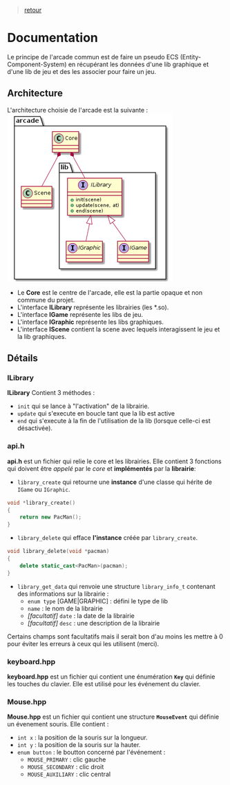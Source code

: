 > [retour](https://github.com/TempoDev/Arcade-Toulouse)
# Documentation
Le principe de l'arcade commun est de faire un pseudo ECS (Entity-Component-System) en récupérant les données d'une lib graphique et d'une lib de jeu et des les associer pour faire un jeu.
## Architecture
L'architecture choisie de l'arcade est la suivante :
![core](core.png)

* Le **Core** est le centre de l'arcade, elle est la partie opaque et non commune du projet.
* L'interface **ILibrary** représente les librairies (les *.so).
* L'interface **IGame** représente les libs de jeu.
* L'interface **IGraphic** représente les libs graphiques.
* L'interface **IScene** contient la scene  avec lequels interagissent le jeu et la lib graphiques.

## Détails

### **ILibrary**

**ILibrary** Contient 3 méthodes :
* `init` qui se lance à "l'activation" de la librairie.
* `update` qui s'execute en boucle tant que la lib est active
* `end` qui s'execute à la fin de l'utilisation de la lib (lorsque celle-ci est désactivée).

### **api.h**

**api.h** est un fichier qui relie le core et les librairies. Elle contient 3 fonctions qui doivent être *appelé* par le *core* et **implémentés** par la **librairie**:

* `library_create` qui retourne une **instance** d'une classe qui hérite de `IGame` ou `IGraphic`.

```cpp
void *library_create()
{
    return new PacMan();
}
```

* `library_delete` qui efface **l'instance** créée par `library_create`.
```cpp
void library_delete(void *pacman)
{
    delete static_cast<PacMan>(pacman);
}
```
* `library_get_data` qui renvoie une structure `library_info_t` contenant des informations sur la librairie :
    * `enum type` [GAME|GRAPHIC] : défini le type de lib
    * `name` : le nom de la librairie
    * *[facultatif]* `date` : la date de la librairie 
    * *[facultatif]* `desc` : une description de la librairie

Certains champs sont facultatifs mais il serait bon d'au moins les mettre à 0 pour éviter les erreurs à ceux qui les utilisent (merci).

### **keyboard.hpp**

**keyboard.hpp** est un fichier qui contient une énumération **`Key`** qui définie les touches du clavier. Elle est utilisé pour les événement du clavier.

### **Mouse.hpp**

**Mouse.hpp** est un fichier qui contient une structure **`MouseEvent`** qui définie un évenement souris.
Elle contient :
* `int x` : la position de la souris sur la longueur.
* `int y` : la position de la souris sur la hauter.
* `enum button` : le boutton concerné par l'événement :
    * `MOUSE_PRIMARY` : clic gauche
    * `MOUSE_SECONDARY` : clic droit
    * `MOUSE_AUXILIARY` : clic central